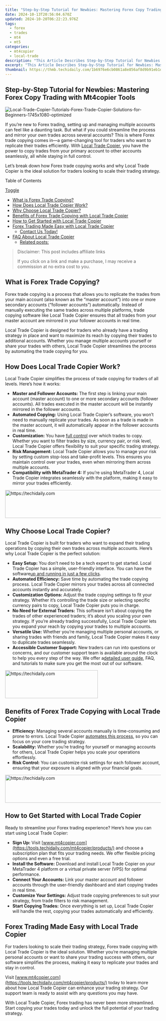 ```yaml
---
title: "Step-by-Step Tutorial for Newbies: Mastering Forex Copy Trading with Mt4copier Tools"
date: 2024-10-13T20:56:04.670Z
updated: 2024-10-20T06:22:23.976Z
tags:
  - forex
  - trades
  - mt4
  - mt5
categories:
  - mt4copier
  - local-trade
description: "This Article Describes Step-by-Step Tutorial for Newbies: Mastering Forex Copy Trading with Mt4copier Tools"
excerpt: "This Article Describes Step-by-Step Tutorial for Newbies: Mastering Forex Copy Trading with Mt4copier Tools"
thumbnail: https://thmb.techidaily.com/1b6976e6cb0861a8e856af8d9b91eb1dc370f068cc6322414a1134e31c0876a0.jpg
---
```


## Step-by-Step Tutorial for Newbies: Mastering Forex Copy Trading with Mt4copier Tools

![Local-Trade-Copier-Tutorials-Forex-Trade-Copier-Solutions-for-Beginners-1745x1080-optimized](https://www.mt4copier.com/wp-content/uploads/2024/10/Local-Trade-Copier-Tutorials-Forex-Trade-Copier-Solutions-for-Beginners-1745x1080-optimized.jpg)

If you’re new to Forex trading, setting up and managing multiple accounts can feel like a daunting task. But what if you could streamline the process and mirror your own trades across several accounts? This is where Forex trade copying comes in—a game-changing tool for traders who want to replicate their trades efficiently. With [Local Trade Copier](https://tools.techidaily.com/mt4copier/products/), you have the power to copy trades from your primary account to other accounts seamlessly, all while staying in full control.

Let’s break down how Forex trade copying works and why Local Trade Copier is the ideal solution for traders looking to scale their trading strategy.

Table of Contents

[Toggle](https://tools.techidaily.com/mt4copier/products/)

* [What is Forex Trade Copying?](https://tools.techidaily.com/mt4copier/products/)
* [How Does Local Trade Copier Work?](https://tools.techidaily.com/mt4copier/products/)
* [Why Choose Local Trade Copier?](https://tools.techidaily.com/mt4copier/products/)
* [Benefits of Forex Trade Copying with Local Trade Copier](https://tools.techidaily.com/mt4copier/products/)
* [How to Get Started with Local Trade Copier](https://tools.techidaily.com/mt4copier/products/)
* [Forex Trading Made Easy with Local Trade Copier](https://tools.techidaily.com/mt4copier/products/)  
   * [Contact Us Today!](https://tools.techidaily.com/mt4copier/products/)
* [FAQ About Local Trade Copier](https://tools.techidaily.com/mt4copier/products/)  
   * [Related posts:](https://tools.techidaily.com/mt4copier/products/)

>  Disclaimer: This post includes affiliate links
>
>  If you click on a link and make a purchase, I may receive a commission at no extra cost to you.
>

## What is Forex Trade Copying?

Forex trade copying is a process that allows you to replicate the trades from your main account (also known as the “master account”) into one or more secondary accounts (“follower accounts”) automatically. Instead of manually executing the same trades across multiple platforms, trade copying software like Local Trade Copier ensures that all trades from your master account are mirrored in your follower accounts in real time.

Local Trade Copier is designed for traders who already have a trading strategy in place and want to maximize its reach by copying their trades to additional accounts. Whether you manage multiple accounts yourself or share your trades with others, Local Trade Copier streamlines the process by automating the trade copying for you.

## How Does Local Trade Copier Work?

Local Trade Copier simplifies the process of trade copying for traders of all levels. Here’s how it works:

* **Master and Follower Accounts:** The first step is linking your main account (master account) to one or more secondary accounts (follower accounts). All trades executed in the master account will be instantly mirrored in the follower accounts.
* **Automated Copying:** Using Local Trade Copier’s software, you won’t need to manually replicate your trades. As soon as a trade is made in the master account, it will automatically appear in the follower accounts in real time.
* **Customization:** You have [full control](https://tools.techidaily.com/mt4copier/products/) over which trades to copy. Whether you want to filter trades by size, currency pair, or risk level, Local Trade Copier offers flexibility to suit your specific trading strategy.
* **Risk Management:** Local Trade Copier allows you to manage your risk by setting custom stop-loss and take-profit levels. This ensures you maintain control over your trades, even when mirroring them across multiple accounts.
* **Compatibility with MetaTrader 4:** If you’re using MetaTrader 4, Local Trade Copier integrates seamlessly with the platform, making it easy to mirror your trades efficiently.

<!-- affiliate ads begin -->
<a href="https://appsumo.8odi.net/c/5597632/2037345/7443" target="_top" id="2037345">
  <img src="//a.impactradius-go.com/display-ad/7443-2037345" border="0" alt="https://techidaily.com" width="728" height="90"/>
</a>
<img height="0" width="0" src="https://appsumo.8odi.net/i/5597632/2037345/7443" style="position:absolute;visibility:hidden;" border="0" />
<!-- affiliate ads end -->

## Why Choose Local Trade Copier?

Local Trade Copier is built for traders who want to expand their trading operations by copying their own trades across multiple accounts. Here’s why Local Trade Copier is the perfect solution:

* **Easy Setup:** You don’t need to be a tech expert to get started. Local Trade Copier has a simple, user-friendly interface. You can have the software[up and running in just a few clicks](https://tools.techidaily.com/mt4copier/products/).
* **Automated Efficiency:** Save time by automating the trade copying process. Local Trade Copier mirrors your trades across all connected accounts instantly and accurately.
* **Customization Options:** Adjust the trade copying settings to fit your strategy. Whether it’s controlling the trade size or selecting specific currency pairs to copy, Local Trade Copier puts you in charge.
* **No Need for External Traders:** This software isn’t about copying the trades of other experienced traders; it’s about you scaling your own strategy. If you’re already trading successfully, Local Trade Copier lets you expand your reach by copying your trades to multiple accounts.
* **Versatile Use:** Whether you’re managing multiple personal accounts, or sharing trades with friends and family, Local Trade Copier makes it easy to duplicate trades seamlessly.
* **Accessible Customer Support:** New traders can run into questions or concerns, and our customer support team is available around the clock to help you every step of the way. We offer a[detailed user guide](https://tools.techidaily.com/mt4copier/products/), FAQ, and tutorials to make sure you get the most out of our software.

<!-- affiliate ads begin -->
<a href="https://aligracehair.sjv.io/c/5597632/2027176/19272" target="_top" id="2027176">
  <img src="//a.impactradius-go.com/display-ad/19272-2027176" border="0" alt="https://techidaily.com" width="300" height="90"/>
</a>
<img height="0" width="0" src="https://aligracehair.sjv.io/i/5597632/2027176/19272" style="position:absolute;visibility:hidden;" border="0" />
<!-- affiliate ads end -->

## Benefits of Forex Trade Copying with Local Trade Copier

* **Efficiency:** Managing several accounts manually is time-consuming and prone to errors. Local Trade Copier [automates this process](https://tools.techidaily.com/mt4copier/products/), so you can focus on your core trading strategy.
* **Scalability:** Whether you’re trading for yourself or managing accounts for others, Local Trade Copier helps you scale your operations effortlessly.
* **Risk Control:** You can customize risk settings for each follower account, ensuring that your exposure is aligned with your financial goals.

<!-- affiliate ads begin -->
<a href="https://coinrule.sjv.io/c/5597632/1610918/18409" target="_top" id="1610918">
  <img src="//a.impactradius-go.com/display-ad/18409-1610918" border="0" alt="https://techidaily.com" width="728" height="90"/>
</a>
<img height="0" width="0" src="https://coinrule.sjv.io/i/5597632/1610918/18409" style="position:absolute;visibility:hidden;" border="0" />
<!-- affiliate ads end -->

## How to Get Started with Local Trade Copier

Ready to streamline your Forex trading experience? Here’s how you can start using Local Trade Copier:

* **Sign Up:** Visit [www.mt4copier.com](https://tools.techidaily.com/mt4copier/products/) and choose a subscription plan that fits your trading needs. We offer flexible pricing options and even a free trial.
* **Install the Software:** Download and install Local Trade Copier on your MetaTrader 4 platform or a virtual private server (VPS) for optimal performance.
* **Connect Your Accounts:** Link your master account and follower accounts through the user-friendly dashboard and start copying trades in real time.
* **Customize Your Settings:** Adjust trade copying preferences to suit your strategy, from trade filters to risk management.
* **Start Copying Trades:** Once everything is set up, Local Trade Copier will handle the rest, copying your trades automatically and efficiently.

## Forex Trading Made Easy with Local Trade Copier

For traders looking to scale their trading strategy, Forex trade copying with Local Trade Copier is the ideal solution. Whether you’re managing multiple personal accounts or want to share your trading success with others, our software simplifies the process, making it easy to replicate your trades and stay in control.

Visit [www.mt4copier.com](https://tools.techidaily.com/mt4copier/products/) today to learn more about how Local Trade Copier can enhance your trading strategy. Our support team is ready to assist with any questions you may have.

With Local Trade Copier, Forex trading has never been more streamlined. Start copying your trades today and unlock the full potential of your trading strategy.

<!-- affiliate ads begin -->
<span id="1424528">
					<video width="864" height="1536" style="cursor:pointer"
           poster="//a.impactradius-go.com/display-clicktoplayimage/1424528.png"
           onclick="if(!this.playClicked){this.play();this.setAttribute('controls',true);this.playClicked=true;}">
	   <source src="//a.impactradius-go.com/display-ad/16446-1424528">
	   <img src="//a.impactradius-go.com/display-clicktoplayimage/1424528.png" style="border: none; height: 100%; width: 100%; object-fit: contain">
	</video>
	<div style="width:540px;text-align:center"><a href="javascript:window.open(decodeURIComponent('https%3A%2F%2Flaganoo.pxf.io%2Fc%2F5597632%2F1424528%2F16446'), '_blank');void(0);">Click here</a></div>
</span>
<img height="0" width="0" src="https://imp.pxf.io/i/5597632/1424528/16446" style="position:absolute;visibility:hidden;" border="0" />
<!-- affiliate ads end -->

### Contact Us Today!

Ready to experience the power of Local Trade Copier?

[Get in touch with us today](https://tools.techidaily.com/mt4copier/products/) or download the software to take your Forex trading to the next level.

Visit our website:[www.mt4copier.com](https://tools.techidaily.com/mt4copier/products/)

For customer support, contact us using our [online form](https://tools.techidaily.com/mt4copier/products/)!

We’ll get back to you as soon as possible. It might take up to 24 hours for us to answer (longer during the weekends and holidays).

Our working hours are usually from 09:00 until 18:00 (GMT+2, DST), Monday – Friday.

[We are in the EET time zone](http://www.worldtimebuddy.com/?pl=1&lid=13,0,5,8&h=13).

## FAQ About Local Trade Copier

1\. What is Forex trade copying, and how does it work with Local Trade Copier?

Forex trade copying allows you to replicate trades from a master account to one or more follower accounts automatically. With Local Trade Copier, you can mirror your own trades across multiple MetaTrader accounts in real time, eliminating the need to manually execute trades on each account. It’s an efficient way to scale your trading strategy without the complexity of managing multiple accounts independently.

**2\. Does Local Trade Copier provide access to experienced traders’ accounts?**

No, Local Trade Copier does not provide access to experienced traders’ accounts. The software is designed for traders who want to copy their own trades to other accounts. If you’re already trading successfully, you can use Local Trade Copier to expand your reach by duplicating trades across multiple accounts.

**3\. Can I customize which trades to copy using Local Trade Copier?**

Yes, Local Trade Copier allows you to customize trade copying according to your preferences. You can filter trades based on size, currency pairs, and risk levels. This flexibility ensures that you maintain control over your trading strategy while replicating trades across multiple accounts.

**4\. Is Local Trade Copier compatible with MetaTrader 4 (MT4)?**

Yes, Local Trade Copier is fully compatible with MetaTrader 4 (MT4), one of the most widely used trading platforms globally. It integrates seamlessly, allowing for smooth and reliable trade copying across your linked accounts.

**5\. Do I need to be an expert trader to use Local Trade Copier?**

While Local Trade Copier simplifies the process of trade copying, it is most useful for traders who already have a trading strategy in place. It allows you to scale your trades across multiple accounts. If you are completely new to trading, you will first need to develop your trading skills before benefiting from the software.

**6\. How can I start using Local Trade Copier?**

To get started, visit [www.mt4copier.com](https://tools.techidaily.com/mt4copier/products/) and select a subscription plan. Once you’ve signed up, you can download and install the software on your MetaTrader 4 platform. After connecting your master and follower accounts, you can customize your trade settings, and Local Trade Copier will automatically mirror trades from your master account to the follower accounts.

### Related posts:

1. [Forex Trading For Beginners: 3 Profitable Strategies For 2023](https://tools.techidaily.com/mt4copier/products/)
2. [Metatrader 4: What Is It and Why Do Forex Beginners Like It?](https://tools.techidaily.com/mt4copier/products/)
3. [What is a Forex Trade Copier and How It Works](https://tools.techidaily.com/mt4copier/products/)
4. [How to Choose Forex Trade Copier Software](https://tools.techidaily.com/mt4copier/products/)

<ins class="adsbygoogle"
     style="display:block"
     data-ad-format="autorelaxed"
     data-ad-client="ca-pub-7571918770474297"
     data-ad-slot="1223367746"></ins>

<ins class="adsbygoogle"
     style="display:block"
     data-ad-client="ca-pub-7571918770474297"
     data-ad-slot="8358498916"
     data-ad-format="auto"
     data-full-width-responsive="true"></ins>

<span class="atpl-alsoreadstyle">Also read:</span>
<div><ul>
<li><a href="https://instagram-videos.techidaily.com/new-in-2024-instagram-reel-downloads-quick-save-methods/"><u>[New] In 2024, Instagram Reel Downloads Quick Save Methods</u></a></li>
<li><a href="https://youtube-webster.techidaily.com/nnovative-chroma-techniques-for-stunning-visual-storytelling-for-2024/"><u>[New] Innovative Chroma Techniques for Stunning Visual Storytelling for 2024</u></a></li>
<li><a href="https://facebook-clips.techidaily.com/updated-beat-the-hurdle-best-video-extractors-for-your-iphoneipad-from-fb/"><u>[Updated] Beat the Hurdle Best Video Extractors for Your iPhone/iPad From FB</u></a></li>
<li><a href="https://instagram-video-recordings.techidaily.com/updated-in-2024-dominating-the-igtv-space-a-guide-to-massive-viewership-growth/"><u>[Updated] In 2024, Dominating the IGTV Space A Guide to Massive Viewership Growth</u></a></li>
<li><a href="https://activate-lock.techidaily.com/3-effective-ways-to-unlock-icloud-account-without-password-on-iphone-15-pro-by-drfone-ios/"><u>3 Effective Ways to Unlock iCloud Account Without Password On iPhone 15 Pro</u></a></li>
<li><a href="https://howto.techidaily.com/full-guide-how-to-fix-connection-is-not-private-on-oppo-a2-drfone-by-drfone-fix-android-problems-fix-android-problems/"><u>Full Guide How To Fix Connection Is Not Private on Oppo A2 | Dr.fone</u></a></li>
<li><a href="https://program-issues.techidaily.com/how-to-repair-a-broken-battlenet-launcher-for-pc-users/"><u>How to Repair a Broken Battle.net Launcher for PC Users</u></a></li>
<li><a href="https://easy-unlock-android.techidaily.com/in-2024-how-to-unlock-any-nokia-c02-phone-password-using-emergency-call-by-drfone-android/"><u>In 2024, How To Unlock Any Nokia C02 Phone Password Using Emergency Call</u></a></li>
<li><a href="https://discover-bytes.techidaily.com/step-by-step-guide-to-flushing-the-cache-on-your-samsung-galaxy-note-10-plus/"><u>Step-by-Step Guide to Flushing the Cache on Your Samsung Galaxy Note 10 Plus</u></a></li>
<li><a href="https://discover-bytes.techidaily.com/tapez-vous-facilement-votre-systeme-dexploitation-windows-11-sur-une-cle-usb-a-laide-du-logiciel-de-sauvegarde-gratuit-le-plus-performant/"><u>Tapez-Vous Facilement Votre Système D'exploitation Windows 11 Sur Une Clé USB À L'aide Du Logiciel De Sauvegarde Gratuit Le Plus Performant</u></a></li>
<li><a href="https://article-knowledge.techidaily.com/the-ultimate-blueprint-for-sourcing-top-tier-instagram-ringtones-and-crafting-standout-alarms/"><u>The Ultimate Blueprint for Sourcing Top-Tier Instagram Ringtones and Crafting Standout Alarms</u></a></li>
<li><a href="https://discover-bytes.techidaily.com/tutorial-jenis-efektif-untuk-mempersiapkan-snap-disk-windows-111087/"><u>Tutorial Jenis Efektif Untuk Mempersiapkan Snap Disk Windows 11/10/8/7</u></a></li>
<li><a href="https://discover-bytes.techidaily.com/1728496421475-windows-1110/"><u>Windows 11/10文件拷贝找回技巧必看教程</u></a></li>
</ul></div>


